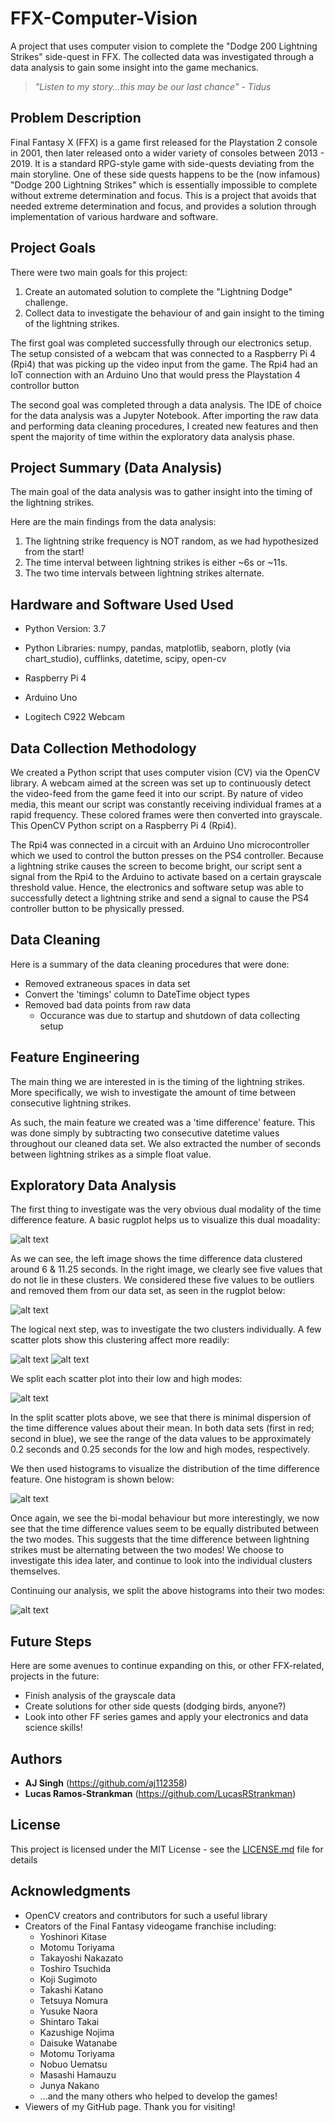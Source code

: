 # FFX-Computer-Vision
A project that uses computer vision to complete the "Dodge 200 Lightning Strikes" side-quest in FFX. The collected data was investigated through a data analysis to gain some insight into the game mechanics.

> _"Listen to my story...this may be our last chance"_
> _- Tidus_

## Problem Description

Final Fantasy X (FFX) is a game first released for the Playstation 2 console in 2001, then later released onto a wider variety of consoles between 2013 - 2019. It is a standard RPG-style game with side-quests deviating from the main storyline. One of these side quests happens to be the (now infamous) "Dodge 200 Lightning Strikes" which is essentially impossible to complete without extreme determination and focus. This is a project that avoids that needed extreme determination and focus, and provides a solution through implementation of various hardware and software.

## Project Goals

There were two main goals for this project:

1. Create an automated solution to complete the "Lightning Dodge" challenge.
2. Collect data to investigate the behaviour of and gain insight to the timing of the lightning strikes.

The first goal was completed successfully through our electronics setup. The setup consisted of a webcam that was connected to a Raspberry Pi 4 (Rpi4) that was picking up the video input from the game. The Rpi4 had an IoT connection with an Arduino Uno that would press the Playstation 4 controllor button

The second goal was completed through a data analysis. The IDE of choice for the data analysis was a Jupyter Notebook. After importing the raw data and performing data cleaning procedures, I created new features and then spent the majority of time within the exploratory data analysis phase.

## Project Summary (Data Analysis)

The main goal of the data analysis was to gather insight into the timing of the lightning strikes.

Here are the main findings from the data analysis:
1. The lightning strike frequency is NOT random, as we had hypothesized from the start!
2. The time interval between lightning strikes is either ~6s or ~11s.
3. The two time intervals between lightning strikes alternate.


## Hardware and Software Used Used

* Python Version: 3.7
* Python Libraries: numpy, pandas, matplotlib, seaborn, plotly (via chart_studio), cufflinks, datetime, scipy, open-cv

* Raspberry Pi 4
* Arduino Uno
* Logitech C922 Webcam

## Data Collection Methodology

We created a Python script that uses computer vision (CV) via the OpenCV library. A webcam aimed at the screen was set up to continuously detect the video-feed from the game feed it into our script. By nature of video media, this meant our script was constantly receiving individual frames at a rapid frequency. These colored frames were then converted into grayscale. This OpenCV Python script on a Raspberry Pi 4 (Rpi4). 

The Rpi4 was connected in a circuit with an Arduino Uno microcontroller which we used to control the button presses on the PS4 controller. Because a lightning strike causes the screen to become bright, our script sent a signal from the Rpi4 to the Arduino to activate based on a certain grayscale threshold value. Hence, the electronics and software setup was able to successfully detect a lightning strike and send a signal to cause the PS4 controller button to be physically pressed.

## Data Cleaning

Here is a summary of the data cleaning procedures that were done:

* Removed extraneous spaces in data set
* Convert the 'timings' column to DateTime object types
* Removed bad data points from raw data
  - Occurance was due to startup and shutdown of data collecting setup

## Feature Engineering

The main thing we are interested in is the timing of the lightning strikes. More specifically, we wish to investigate the amount of time between consecutive lightning strikes.

As such, the main feature we created was a 'time difference' feature. This was done simply by subtracting two consecutive datetime values throughout our cleaned data set. We also extracted the number of seconds between lightning strikes as a simple float value.

## Exploratory Data Analysis

The first thing to investigate was the very obvious dual modality of the time difference feature. A basic rugplot helps us to visualize this dual moadality:

![alt text][rugplot1]

As we can see, the left image shows the time difference data clustered around 6 & 11.25 seconds. In the right image, we clearly see five values that do not lie in these clusters. We considered these five values to be outliers and removed them from our data set, as seen in the rugplot below:

![alt text][rugplot2]

The logical next step, was to investigate the two clusters individually. A few scatter plots show this clustering affect more readily:

![alt text][scatter1a] ![alt text][scatter1b]

We split each scatter plot into their low and high modes:

![alt text][scatter2]

In the split scatter plots above, we see that there is minimal dispersion of the time difference values about their mean. In both data sets (first in red; second in blue), we see the range of the data values to be approximately 0.2 seconds and 0.25 seconds for the low and high modes, respectively.

We then used histograms to visualize the distribution of the time difference feature. One histogram is shown below:

![alt text][histogram1]

Once again, we see the bi-modal behaviour but more interestingly, we now see that the time difference values seem to be equally distributed between the two modes. This suggests that the time difference between lightning strikes must be alternating between the two modes! We choose to investigate this idea later, and continue to look into the individual clusters themselves.

Continuing our analysis, we split the above histograms into their two modes:

![alt text][histogram2]





## Future Steps

Here are some avenues to continue expanding on this, or other FFX-related, projects in the future:
* Finish analysis of the grayscale data
* Create solutions for other side quests (dodging birds, anyone?)
* Look into other FF series games and apply your electronics and data science skills!

## Authors

* **AJ Singh** (https://github.com/aj112358)
* **Lucas Ramos-Strankman** (https://github.com/LucasRStrankman)

## License

This project is licensed under the MIT License - see the [LICENSE.md](LICENSE.md) file for details

## Acknowledgments

* OpenCV creators and contributors for such a useful library
* Creators of the Final Fantasy videogame franchise including:
   - Yoshinori Kitase
   - Motomu Toriyama
   - Takayoshi Nakazato
   - Toshiro Tsuchida
   - Koji Sugimoto
   - Takashi Katano
   - Tetsuya Nomura
   - Yusuke Naora
   - Shintaro Takai
   - Kazushige Nojima
   - Daisuke Watanabe
   - Motomu Toriyama
   - Nobuo Uematsu
   - Masashi Hamauzu
   - Junya Nakano
   - ...and the many others who helped to develop the games!
* Viewers of my GitHub page. Thank you for visiting!

<!-- Image References -->

[boxwhisker]: Plots_for_Readme/boxwhisker1.png "Dataset quartiles"
[histogram1]: Plots_for_Readme/histogram1.png "Overview of timings distribution"
[histogram2]: Plots_for_Readme/histogram2.png "Histogram of timings"
[rugplot1]: Plots_for_Readme/rugplot1.png "Before cleaning"
[rugplot2]: Plots_for_Readme/rugplot2.png "After cleaning"
[scatter1a]: Plots_for_Readme/scatter1a.png "First dataset"
[scatter1b]: Plots_for_Readme/scatter1b.png "Second dataset"
[scatter2]: Plots_for_Readme/scatter2.png "Timings scatterplot"
